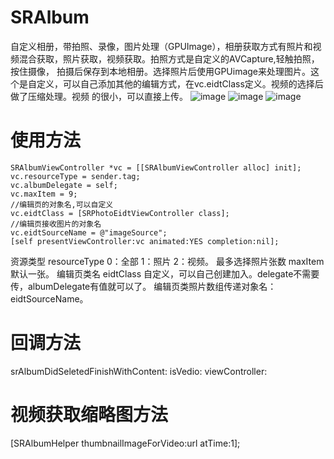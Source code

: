 # SRAlbum
自定义相册，带拍照、录像，图片处理（GPUImage），相册获取方式有照片和视频混合获取，照片获取，视频获取。拍照方式是自定义的AVCapture,轻触拍照，按住摄像，
拍摄后保存到本地相册。选择照片后使用GPUimage来处理图片。这个是自定义，可以自己添加其他的编辑方式，在vc.eidtClass定义。视频的选择后做了压缩处理。视频
的很小，可以直接上传。
![image](https://github.com/sfldzh/SRAlbum/blob/master/IMG_0611.PNG?raw=true)
![image](https://github.com/sfldzh/SRAlbum/blob/master/IMG_0612.PNG?raw=true)
![image](https://github.com/sfldzh/SRAlbum/blob/master/IMG_0610.PNG?raw=true)

# 使用方法
    SRAlbumViewController *vc = [[SRAlbumViewController alloc] init];
    vc.resourceType = sender.tag;
    vc.albumDelegate = self;
    vc.maxItem = 9;
    //编辑页的对象名,可以自定义
    vc.eidtClass = [SRPhotoEidtViewController class];
    //编辑页接收图片的对象名
    vc.eidtSourceName = @"imageSource";
    [self presentViewController:vc animated:YES completion:nil];
    
 资源类型   resourceType  0：全部 1：照片 2：视频。
 最多选择照片张数 maxItem 默认一张。
 编辑页类名 eidtClass 自定义，可以自己创建加入。delegate不需要传，albumDelegate有值就可以了。
 编辑页类照片数组传递对象名：eidtSourceName。
 
# 回调方法
  srAlbumDidSeletedFinishWithContent: isVedio: viewController:
# 视频获取缩略图方法
  [SRAlbumHelper thumbnailImageForVideo:url atTime:1];
